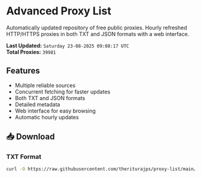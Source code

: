 # Advanced Proxy List

Automatically updated repository of free public proxies. Hourly refreshed HTTP/HTTPS proxies in both TXT and JSON formats with a web interface.

**Last Updated:** `Saturday 23-08-2025 09:08:17 UTC`  
**Total Proxies:** `39981`

## Features
- Multiple reliable sources
- Concurrent fetching for faster updates
- Both TXT and JSON formats
- Detailed metadata
- Web interface for easy browsing
- Automatic hourly updates

## 📥 Download

### TXT Format
```bash
curl -O https://raw.githubusercontent.com/theriturajps/proxy-list/main/proxies.txt